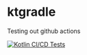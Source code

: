 # ktgradle
Testing out github actions

[![Kotlin CI/CD Tests](https://github.com/ryananyangu/ktgradle/actions/workflows/production-deployment.yml/badge.svg)](https://github.com/ryananyangu/ktgradle/actions/workflows/production-deployment.yml)
